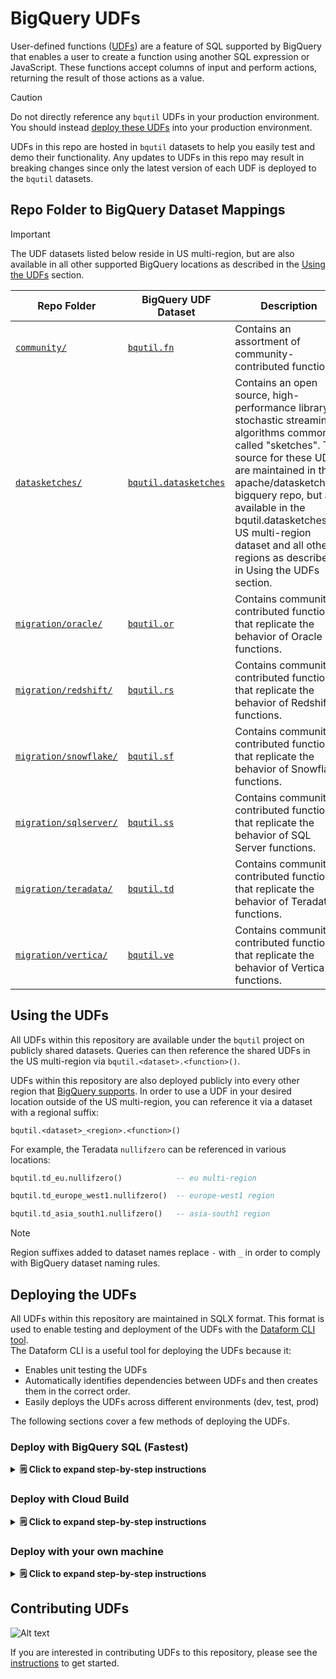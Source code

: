 # BigQuery UDFs

User-defined functions
([UDFs](https://cloud.google.com/bigquery/docs/reference/standard-sql/user-defined-functions))
are a feature of SQL supported by BigQuery that enables a user to create a
function using another SQL expression or JavaScript. These functions accept
columns of input and perform actions, returning the result of those actions as a
value.

> [!CAUTION]
> Do not directly reference any `bqutil` UDFs in your production environment.
> You should instead [deploy these UDFs](#deploying-the-udfs) into your 
> production environment. 
> 
> UDFs in this repo are hosted in `bqutil` datasets to help you easily test and
> demo their functionality. Any updates to UDFs in this repo may result in 
> breaking changes since only the latest version of each UDF is deployed to the
> `bqutil` datasets. 

## Repo Folder to BigQuery Dataset Mappings

> [!IMPORTANT]
> The UDF datasets listed below reside in US multi-region, but are also available in all other supported BigQuery locations as described in the [Using the UDFs](#using-the-udfs) section.

| Repo Folder                                         | BigQuery UDF Dataset                                                                                       | Description                                                                                                                                                                                                                                                                                                                            |
|-----------------------------------------------------|------------------------------------------------------------------------------------------------------------|----------------------------------------------------------------------------------------------------------------------------------------------------------------------------------------------------------------------------------------------------------------------------------------------------------------------------------------|
| [`community/`](/udfs/community)                     | [`bqutil.fn`](https://console.cloud.google.com/bigquery?ws=!1m4!1m3!3m2!1sbqutil!2sfn)                     | Contains an assortment of community-contributed functions.                                                                                                                                                                                                                                                                             |
| [`datasketches/`](/udfs/datasketches/)              | [`bqutil.datasketches`](https://console.cloud.google.com/bigquery?ws=!1m4!1m3!3m2!1sbqutil!2sdatasketches) | Contains an open source, high-performance library of stochastic streaming algorithms commonly called "sketches". The source for these UDFs are maintained in the apache/datasketches-bigquery repo, but are available in the bqutil.datasketches US multi-region dataset and all other regions as described in Using the UDFs section. |
| [`migration/oracle/`](/udfs/migration/oracle)       | [`bqutil.or`](https://console.cloud.google.com/bigquery?ws=!1m4!1m3!3m2!1sbqutil!2sor)                     | Contains community-contributed functions that replicate the behavior of Oracle functions.                                                                                                                                                                                                                                              |
| [`migration/redshift/`](/udfs/migration/redshift)   | [`bqutil.rs`](https://console.cloud.google.com/bigquery?ws=!1m4!1m3!3m2!1sbqutil!2srs)                     | Contains community-contributed functions that replicate the behavior of Redshift functions.                                                                                                                                                                                                                                            |
| [`migration/snowflake/`](/udfs/migration/snowflake) | [`bqutil.sf`](https://console.cloud.google.com/bigquery?ws=!1m4!1m3!3m2!1sbqutil!2ssf)                     | Contains community-contributed functions that replicate the behavior of Snowflake functions.                                                                                                                                                                                                                                           |
| [`migration/sqlserver/`](/udfs/migration/sqlserver) | [`bqutil.ss`](https://console.cloud.google.com/bigquery?ws=!1m4!1m3!3m2!1sbqutil!2sss)                     | Contains community-contributed functions that replicate the behavior of SQL Server functions.                                                                                                                                                                                                                                          |
| [`migration/teradata/`](/udfs/migration/teradata/)  | [`bqutil.td`](https://console.cloud.google.com/bigquery?ws=!1m4!1m3!3m2!1sbqutil!2std)                     | Contains community-contributed functions that replicate the behavior of Teradata functions.                                                                                                                                                                                                                                            |
| [`migration/vertica/`](/udfs/migration/vertica)     | [`bqutil.ve`](https://console.cloud.google.com/bigquery?ws=!1m4!1m3!3m2!1sbqutil!2sve)                     | Contains community-contributed functions that replicate the behavior of Vertica functions.                                                                                                                                                                                                                                             |

## Using the UDFs

All UDFs within this repository are available under the `bqutil` project on
publicly shared datasets. Queries can then reference the shared UDFs in the US multi-region via
`bqutil.<dataset>.<function>()`.

UDFs within this repository are also deployed publicly into every other region that [BigQuery supports](https://cloud.google.com/bigquery/docs/locations). 
In order to use a UDF in your desired location outside of the US multi-region, you can reference it via a dataset with a regional suffix:

`bqutil.<dataset>_<region>.<function>()`

For example, the Teradata `nullifzero` can be referenced in various locations:

```sql
bqutil.td_eu.nullifzero()            -- eu multi-region

bqutil.td_europe_west1.nullifzero()  -- europe-west1 region

bqutil.td_asia_south1.nullifzero()   -- asia-south1 region
```

> [!NOTE]  
> Region suffixes added to dataset names replace `-` with `_` in order to comply with BigQuery dataset naming rules.

## Deploying the UDFs

All UDFs within this repository are maintained in SQLX format. This format is
used to enable testing and deployment of the UDFs with
the [Dataform CLI tool](https://docs.dataform.co/dataform-cli). \
The Dataform CLI is a useful tool for deploying the UDFs because it:

* Enables unit testing the UDFs
* Automatically identifies dependencies between UDFs and then creates them in
  the correct order.
* Easily deploys the UDFs across different environments (dev, test, prod)

The following sections cover a few methods of deploying the UDFs. 

### Deploy with BigQuery SQL (Fastest)

<details><summary><b>&#128466; Click to expand step-by-step instructions</b></summary>

#### Deploy all the `bqutil.fn` UDFs into your own project:

Run the following `gcloud` command to copy the JavaScript files hosted in the 
`bqutil` project's Cloud Storage bucket to your own bucket:

```bash
gcloud storage cp gs://bqutil-lib/bq_js_libs/* gs://YOUR_BUCKET/bq_js_libs
```

Run the following SQL script in your BigQuery console to copy all `bqutil.fn` UDFs into
your own project:

```sql
-- SET YOUR DESIRED BQ REGION BELOW
SET @@location="us-east4";
-- SET YOUR CLOUD STORAGE BUCKET BELOW
DECLARE YOUR_JS_BUCKET STRING DEFAULT("gs://YOUR_BUCKET");
/**********************************
 * DO NOT EDIT SQL BELOW THIS LINE
 **********************************/
DECLARE YOUR_PROJECT_ID STRING DEFAULT(@@project_id);
DECLARE YOUR_REGION STRING DEFAULT(LOWER(@@location));
DECLARE region_suffix STRING DEFAULT(
  IF(YOUR_REGION="US", "", "_" || REPLACE(YOUR_REGION, "-", "_"))
);
-- Get regional UDFs
DECLARE fn_udf_ddls ARRAY<STRING>;
EXECUTE IMMEDIATE
   FORMAT("""
  SELECT ARRAY_AGG(ddl ORDER BY created) AS fn_udf_ddls
  FROM bqutil.fn%s.INFORMATION_SCHEMA.ROUTINES
  """,
          region_suffix
      )
   INTO fn_udf_ddls;
-- Creates the fn dataset within your project
EXECUTE IMMEDIATE "CREATE SCHEMA IF NOT EXISTS `" || YOUR_PROJECT_ID || "`.fn" || region_suffix;
-- Creates all cw_* UDFs within your new fn dataset
FOR fn_udf_ddl IN (SELECT * FROM UNNEST(fn_udf_ddls) ddl)
DO EXECUTE IMMEDIATE 
  REPLACE(
    REPLACE(
      REPLACE(
        fn_udf_ddl.ddl,
        "gs://bqutil-lib"|| IF(@@location <> "US", "-" || @@location, "/bq_js_libs"), YOUR_JS_BUCKET),
      "FUNCTION bqutil.", "FUNCTION `"||YOUR_PROJECT_ID||"`."),
    "CREATE ", "CREATE OR REPLACE ");
END FOR;
```

#### Deploy all the `bqutil.fn.cw_` prefix UDFs into your own project: 
```sql
-- SET YOUR DESIRED BQ REGION BELOW
SET @@location="us-east4";
/**********************************
 * DO NOT EDIT SQL BELOW THIS LINE
 **********************************/
DECLARE YOUR_PROJECT_ID STRING DEFAULT(@@project_id);
DECLARE YOUR_REGION STRING DEFAULT(@@location);
DECLARE region_suffix STRING DEFAULT(
  IF(YOUR_REGION="US", "", "_" || REPLACE(YOUR_REGION, "-", "_"))
);
-- Get regional UDFs
DECLARE cw_udf_ddls ARRAY<STRING>;
EXECUTE IMMEDIATE
   FORMAT("""
  SELECT ARRAY_AGG(ddl ORDER BY created) AS cw_udf_ddls
  FROM bqutil.fn%s.INFORMATION_SCHEMA.ROUTINES
  WHERE specific_name LIKE "cw_%%"
  """,
          region_suffix
      )
   INTO cw_udf_ddls;
-- Creates the fn dataset within your project
EXECUTE IMMEDIATE "CREATE SCHEMA IF NOT EXISTS `" || YOUR_PROJECT_ID || "`.fn" || region_suffix;
-- Creates all cw_* UDFs within your new fn dataset
FOR cw_udf_ddl IN (SELECT * FROM UNNEST(cw_udf_ddls) ddl)
DO EXECUTE IMMEDIATE REPLACE(REPLACE(cw_udf_ddl.ddl, "bqutil", "`" || YOUR_PROJECT_ID || "`"), "CREATE ", "CREATE OR REPLACE ");
END FOR;
```

</details>

### Deploy with Cloud Build

<details><summary><b>&#128466; Click to expand step-by-step instructions</b></summary>

1. Authenticate using the Cloud SDK and set the BigQuery project in which you'll
   deploy your UDF(s):

   ```bash 
   gcloud init
   ```

1. Enable the Cloud Build API and grant the default Cloud Build service account
   the BigQuery Job User and Data Editor roles
   ```bash
   gcloud services enable cloudbuild.googleapis.com && \
   gcloud projects add-iam-policy-binding \
     $(gcloud config get-value project) \
     --member=serviceAccount:$(gcloud projects describe $(gcloud config get-value project) --format="value(projectNumber)")"@cloudbuild.gserviceaccount.com" \
     --role=roles/bigquery.user && \
   gcloud projects add-iam-policy-binding \
     $(gcloud config get-value project) \
     --member=serviceAccount:$(gcloud projects describe $(gcloud config get-value project) --format="value(projectNumber)")"@cloudbuild.gserviceaccount.com" \
     --role=roles/bigquery.dataEditor
   ```
1. Deploy the UDFs by submitting the following:

   ```bash
   # Deploy to US
   gcloud builds submit . --config=deploy.yaml --substitutions _PROJECT_ID=YOUR_PROJECT_ID,_BQ_LOCATION=US
   ```

   > IMPORTANT:
   > Deploy to a different location by setting `_BQ_LOCATION` to your own
   > desired value.\
   > [Click here](https://cloud.google.com/bigquery/docs/locations#supported_regions)
   > for a list of supported locations.

</details>

### Deploy with your own machine

<details><summary><b>&#128466; Click to expand step-by-step instructions</b></summary>

Run the following in your machine's terminal to deploy all UDFs in your own
BigQuery project.

1. Authenticate using the Cloud SDK and set the BigQuery project in which you'll
   deploy your UDF(s):

   ```bash 
   gcloud init
   ```

1. Install the dataform CLI tool:

   ```bash
   npm i -g @dataform/cli
   ```

1. Set env variable BQ_LOCATION to the BigQuery location in which you want to
   deploy the UDFs and then run the `deploy.sh` helper script to deploy the
   UDFs:

   ```bash
   # Deploy to US
   export BQ_LOCATION=US && bash deploy.sh
   ```

   > IMPORTANT:
   > Deploy to a different location by setting `BQ_LOCATION` to your own
   > desired value.\
   > [Click here](https://cloud.google.com/bigquery/docs/locations#supported_regions)
   > for a list of supported locations.

</details>

## Contributing UDFs

![Alt text](/images/public_udf_architecture.png?raw=true "Public UDFs")

If you are interested in contributing UDFs to this repository, please see the
[instructions](/udfs/CONTRIBUTING.md) to get started.
